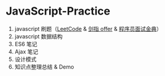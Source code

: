 # JavaScript-Practice

1. javascript 刷题（[LeetCode](https://github.com/yukkkkkki/JavaScript-Practice/tree/master/LeetCode) &amp; [剑指 offer](https://github.com/yukkkkkki/JavaScript-Practice/tree/master/CodingInterviews) & [程序员面试金典](https://github.com/yukkkkkki/JavaScript-Practice/tree/master/CareerCup)）
2. javascript 数据结构
3. ES6 笔记
4. Ajax 笔记
5. 设计模式
6. 知识点整理总结 & Demo
